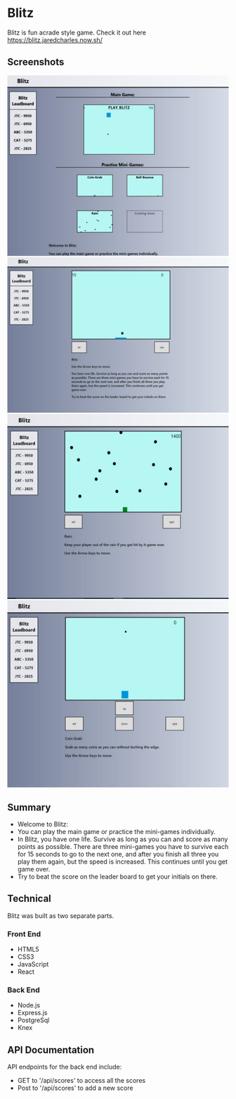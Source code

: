 
# Blitz

Blitz is fun acrade style game. Check it out here https://blitz.jaredcharles.now.sh/

## Screenshots
![Landing page screen shot](https://github.com/jcharles22/Blitz/blob/master/src/assets/landingPage.JPG?raw=true)
![Blitz main Game](https://github.com/jcharles22/Blitz/blob/master/src/assets/blitzMainGame.JPG?raw=true)
![Rain Game Page](https://github.com/jcharles22/Blitz/blob/master/src/assets/rain.JPG?raw=true)
![Coin Grab Page](https://github.com/jcharles22/Blitz/blob/master/src/assets/coinGrab.JPG?raw=true)


## Summary
* Welcome to Blitz:
* You can play the main game or practice the mini-games individually.
* In Blitz, you have one life. Survive as long as you can and score as many points as possible. There are three mini-games you have to survive each for 15 seconds to go to the next one, and after you finish all three you play them again, but the speed is increased. This continues until you get game over.
* Try to beat the score on the leader board to get your initials on there.

## Technical
Blitz was built as two separate parts.

<h3>Front End</h3>
<ul>
  <li>HTML5</li>
  <li>CSS3</li>
  <li>JavaScript</li>
  <li>React</li>
</ul>
<h3>Back End</h3>
<ul>
  <li>Node.js</li>
  <li>Express.js</li>
  <li>PostgreSql</li>
  <li>Knex</li>
</ul>

## API Documentation
API endpoints for the back end include:
* GET to '/api/scores' to access all the scores
* Post to '/api/scores' to add a new score
